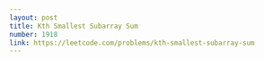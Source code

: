 ```yaml
---
layout: post
title: Kth Smallest Subarray Sum
number: 1918
link: https://leetcode.com/problems/kth-smallest-subarray-sum
---
```


